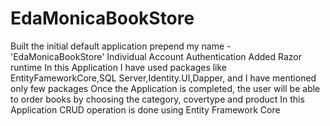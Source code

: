 # EdaMonicaBookStore
Built the initial default application
prepend my name - 'EdaMonicaBookStore'
Individual Account Authentication
Added Razor runtime
In this Application I have used packages like EntityFameworkCore,SQL Server,Identity.UI,Dapper, and I have mentioned only few packages
Once the Application is completed, the user will be able to order books by choosing the category, covertype and product 
In this Application CRUD operation is done using Entity Framework Core
